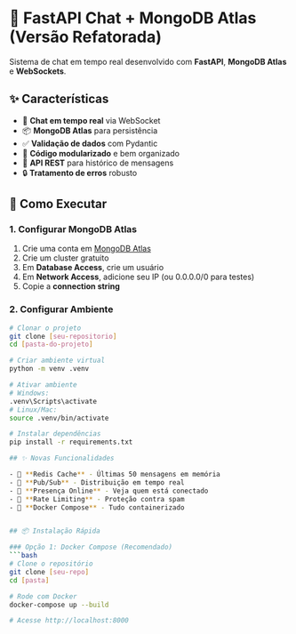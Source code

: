 # 🚀 FastAPI Chat + MongoDB Atlas (Versão Refatorada)

Sistema de chat em tempo real desenvolvido com **FastAPI**, **MongoDB Atlas** e **WebSockets**.

## ✨ Características

- 💬 **Chat em tempo real** via WebSocket
- 📦 **MongoDB Atlas** para persistência
- ✅ **Validação de dados** com Pydantic
- 🎯 **Código modularizado** e bem organizado
- 📝 **API REST** para histórico de mensagens
- 🔒 **Tratamento de erros** robusto

## 🚀 Como Executar

### 1. Configurar MongoDB Atlas

1. Crie uma conta em [MongoDB Atlas](https://cloud.mongodb.com)
2. Crie um cluster gratuito
3. Em **Database Access**, crie um usuário
4. Em **Network Access**, adicione seu IP (ou 0.0.0.0/0 para testes)
5. Copie a **connection string**

### 2. Configurar Ambiente
```bash
# Clonar o projeto
git clone [seu-repositorio]
cd [pasta-do-projeto]

# Criar ambiente virtual
python -m venv .venv

# Ativar ambiente
# Windows:
.venv\Scripts\activate
# Linux/Mac:
source .venv/bin/activate

# Instalar dependências
pip install -r requirements.txt

## ✨ Novas Funcionalidades 

- 🚀 **Redis Cache** - Últimas 50 mensagens em memória
- 📡 **Pub/Sub** - Distribuição em tempo real
- 👥 **Presença Online** - Veja quem está conectado
- 🚦 **Rate Limiting** - Proteção contra spam
- 🐳 **Docker Compose** - Tudo containerizado


## 📦 Instalação Rápida

### Opção 1: Docker Compose (Recomendado)
```bash
# Clone o repositório
git clone [seu-repo]
cd [pasta]

# Rode com Docker
docker-compose up --build

# Acesse http://localhost:8000